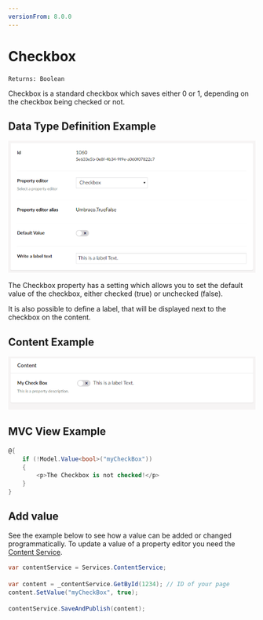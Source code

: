 ```yaml
---
versionFrom: 8.0.0
---
```


# Checkbox

`Returns: Boolean`

Checkbox is a standard checkbox which saves either 0 or 1, depending on the checkbox being checked or not.

## Data Type Definition Example

![True/False Data Type Definition](images/Checkbox-Data-Type.png)

The Checkbox property has a setting which allows you to set the default value of the checkbox, either checked (true) or unchecked (false).

It is also possible to define a label, that will be displayed next to the checkbox on the content.

## Content Example

![No Edit Content Example](images/Checkbox-Content.png)

## MVC View Example

```csharp
@{
    if (!Model.Value<bool>("myCheckBox"))
    {
        <p>The Checkbox is not checked!</p>
    }
}
```


## Add value

See the example below to see how a value can be added or changed programmatically. To update a value of a property editor you need the [Content Service](../../../../../Reference/Management/Services/ContentService/index.md).

```csharp
var contentService = Services.ContentService;

var content = _contentService.GetById(1234); // ID of your page
content.SetValue("myCheckBox", true);
            
contentService.SaveAndPublish(content);
```
